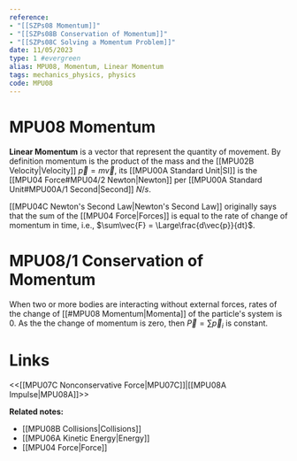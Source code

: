 ```yaml
---
reference: 
- "[[SZPs08 Momentum]]"
- "[[SZPs08B Conservation of Momentum]]"
- "[[SZPs08C Solving a Momentum Problem]]"
date: 11/05/2023
type: 1 #evergreen
alias: MPU08, Momentum, Linear Momentum
tags: mechanics_physics, physics
code: MPU08
---
```

# MPU08 Momentum

**Linear Momentum** is a vector that represent the quantity of movement. By definition momentum is the product of the mass and the [[MPU02B Velocity|Velocity]] $\vec{p}=m\vec{v}$, its [[MPU00A Standard Unit|SI]] is the [[MPU04 Force#MPU04/2 Newton|Newton]] per [[MPU00A Standard Unit#MPU00A/1 Second|Second]] $N/s$.

[[MPU04C Newton's Second Law|Newton's Second Law]] originally says that the sum of the [[MPU04 Force|Forces]] is equal to the rate of change of momentum in time, i.e., $\sum\vec{F} = \Large\frac{d\vec{p}}{dt}$.

# MPU08/1 Conservation of Momentum
When two or more bodies are interacting without external forces, rates of the change of [[#MPU08 Momentum|Momenta]] of the particle's system is 0. As the the change of momentum is zero, then $\vec{P} = \sum\vec{p}_i$ is constant.

# Links
<<[[MPU07C Nonconservative Force|MPU07C]]|[[MPU08A Impulse|MPU08A]]>>

**Related notes:**
- [[MPU08B Collisions|Collisions]]
- [[MPU06A Kinetic Energy|Energy]]
- [[MPU04 Force|Force]]